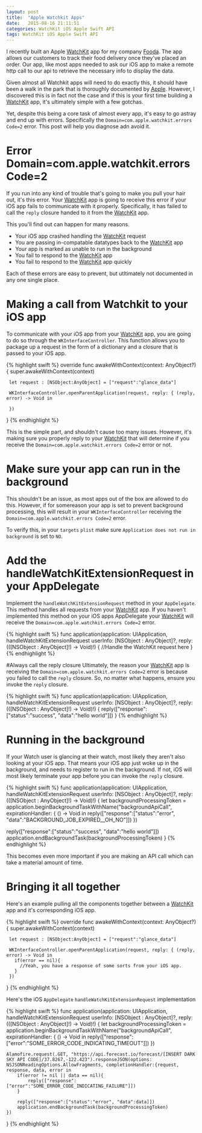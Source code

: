 ```yaml
---
layout: post
title:  "Apple Watchkit Apps"
date:   2015-08-16 21:11:51
categories: WatchKit iOS Apple Swift API
tags: WatchKit iOS Apple Swift API
---
```


I recently built an Apple [WatchKit][WatchKit] app for my company [Fooda][Fooda].  The app allows our
customers to track their food delivery once they've placed an order.  Our app, like most apps
needed to ask our iOS app to make a remote http call to our api to retrieve the necessary info
to display the data.

Given almost all Watchkit apps will need to do exactly this, it should have been a walk in the park
that is thoroughly documented by [Apple][Apple].  However, I discovered this is in fact not the case
and if this is your first time building a [WatchKit][WatchKit] app, it's ultimately simple with a few gotchas.  

Yet, despite this being a core task of almost every app, it's easy to go astray and end up with errors.  Specifically the `Domain=com.apple.watchkit.errors Code=2` error.  This post will help you diagnose adn avoid it.

# Error Domain=com.apple.watchkit.errors Code=2
If you run into any kind of trouble that's going to make you pull your hair out, it's this error.  Your
[WatchKit][Watchkit] app is going to receive this error if your iOS app fails to communicate with it properly.  Specifically, it has failed to call the `reply` closure handed to it from the [WatchKit][WatchKit] app.  

This you'll find out can happen for many reasons.

- Your iOS app crashed handling the [WatchKit][Watchkit] request
- You are passing in-compatable datatypes back to the [WatchKit][Watchkit] app
- Your app is marked as unable to run in the background
- You fail to respond to the [WatchKit][Watchkit] app
- You fail to respond to the [WatchKit][Watchkit] app quickly

Each of these errors are easy to prevent, but utltimately not documented in any one single place.

# Making a call from Watchkit to your iOS app
To communicate with your iOS app from your [WatchKit][WatchKit] app, you are going to do so through the
`WKInterfaceController`.  This function allows you to package up a request in the form of a dictionary and
a closure that is passed to your iOS app.

{% highlight swift %}
override func awakeWithContext(context: AnyObject?) {
     super.awakeWithContext(context)

     let request : [NSObject:AnyObject] = ["request":"glance_data"]

     WKInterfaceController.openParentApplication(request, reply: { (reply, error) -> Void in

     })
 }
{% endhighlight %}

This is the simple part, and shouldn't cause too many issues.  However, it's making sure you properly reply to your [WatchKit][WatchKit] that will determine if you receive the `Domain=com.apple.watchkit.errors Code=2` error or not.

# Make sure your app can run in the background
This shouldn't be an issue, as most apps out of the box are allowed to do this.  However, if for somereason your app is set to prevent background processing, this will result in your `WKInterfaceController` receiving the `Domain=com.apple.watchkit.errors Code=2` error.

To verify this, in your `targets` `plist` make sure `Application does not run in background` is set to `NO`.

# Add the handleWatchKitExtensionRequest in your AppDelegate
Implement the `handleWatchKitExtensionRequest` method in your `AppDelegate`.  This method handles all requests from your [WatchKit][WatchKit] app.  If you haven't implemented this method on your iOS apps AppDelegate your [WatchKit][WatchKit] will receive the `Domain=com.apple.watchkit.errors Code=2` error.

{% highlight swift %}
func application(application: UIApplication, handleWatchKitExtensionRequest userInfo: [NSObject : AnyObject]?, reply: (([NSObject : AnyObject]!) -> Void)!) {
  //Handle the WatchKit request here
}
{% endhighlight %}

#Always call the reply closure
Ultimately, the reason your [WatchKit][WatchKit] app is receiving the `Domain=com.apple.watchkit.errors Code=2` error is because you failed to call the `reply` closure.  So, no matter what happens, ensure you invoke the `reply` closure.

{% highlight swift %}
func application(application: UIApplication, handleWatchKitExtensionRequest userInfo: [NSObject : AnyObject]?, reply: (([NSObject : AnyObject]!) -> Void)!) {
  reply(["response":["status":"success", "data":"hello world"]])
}
{% endhighlight %}

# Running in the background
If your Watch user is glancing at their watch, most likely they aren't also looking at your iOS app.  That means your iOS app just woke up in the background, and needs to register to run in the background.  If not, iOS will most likely terminate your app before you can invoke the `reply` closure.

{% highlight swift %}
func application(application: UIApplication, handleWatchKitExtensionRequest userInfo: [NSObject : AnyObject]?, reply: (([NSObject : AnyObject]!) -> Void)!) {
  let backgroundProcessingToken = application.beginBackgroundTaskWithName("backgroundApiCall", expirationHandler: { () -> Void in
      reply(["response":["status":"error", "data":"BACKGROUND_JOB_EXPIRED__OH_NO"]])
  })

  reply(["response":["status":"success", "data":"hello world"]])
  application.endBackgroundTask(backgroundProcessingToken)
}
{% endhighlight %}

This becomes even more important if you are making an API call which can take a material amount of time.  

# Bringing it all together
Here's an example pulling all the components together between a [WatchKit][WatchKit] app and it's corresponding iOS app.

{% highlight swift %}
override func awakeWithContext(context: AnyObject?) {
     super.awakeWithContext(context)

     let request : [NSObject:AnyObject] = ["request":"glance_data"]

     WKInterfaceController.openParentApplication(request, reply: { (reply, error) -> Void in
       if(error == nil){
         //Yeah, you have a response of some sorts from your iOS app.  
       }
     })
 }
{% endhighlight %}

Here's the iOS `AppDelegate` `handleWatchKitExtensionRequest` implementation

{% highlight swift %}
func application(application: UIApplication, handleWatchKitExtensionRequest userInfo: [NSObject : AnyObject]?, reply: (([NSObject : AnyObject]!) -> Void)!) {
    let backgroundProcessingToken = application.beginBackgroundTaskWithName("backgroundApiCall", expirationHandler: { () -> Void in
        reply(["response":["error":"SOME_ERROR_CODE_INDICATING_TIMEOUT"]])
    })


    Alamofire.request(.GET, "https://api.forecast.io/forecast/[INSERT DARK SKY API CODE]/37.8267,-122.423").responseJSON(options: NSJSONReadingOptions.AllowFragments, completionHandler:{request, response, data, error in
        if(error != nil || data == nil){
            reply(["response":["error":"SOME_ERROR_CODE_INDICATING_FAILURE"]])
        }

        reply(["response":["status":"error", "data":data]])
        application.endBackgroundTask(backgroundProcessingToken)
    })
}
{% endhighlight %}

[Apple]:      http://developer.apple.com
[WatchKit]:   http://developer.apple.com/watchkit/
[Fooda]:      http://www.fooda.com
